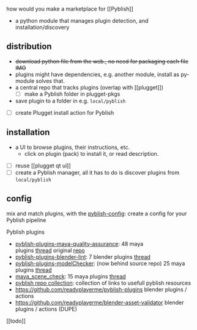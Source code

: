 how would you make a marketplace for [[Pyblish]]

- a python module that manages plugin detection, and installation/discovery

## distribution
- ~~download python file from the web., no need for packaging each file IMO~~
- plugins might have dependencies, e.g. another module, install as py-module solves that.
- a central repo that tracks plugins (overlap with [[plugget]])
	- [ ] make a Pyblish folder in plugget-pkgs 
- save plugin to a folder in e.g. `local/pyblish`
- [ ] create Plugget install action for Pyblish
## installation
- a UI to browse plugins, their instructions, etc. 
	- click on plugin (pack) to install it, or read description.
- [ ] reuse  [[plugget qt ui]] 
- [ ] create a Pyblish manager, all it has to do is discover plugins from `local/pyblish`
## config
mix and match plugins, with the [pyblish-config](https://github.com/hannesdelbeke/pyblish-config): create a config for your Pyblish pipeline  

Pyblish plugins
- [pyblish-plugins-maya-quality-assurance](https://github.com/hannesdelbeke/pyblish-plugins-maya-quality-assurance): 48 maya plugins [thread](https://forums.pyblish.com/t/collection-of-48-reusable-plugins-for-maya-validation/679) original [repo](https://github.com/robertjoosten/maya-quality-assurance)  
- [pyblish-plugins-blender-lint](https://github.com/hannesdelbeke/pyblish-plugins-blender-lint): 7 blender plugins [thread](https://forums.pyblish.com/t/collection-of-7-generic-blender-plugins/693)  
- [pyblish-plugins-modelChecker](https://github.com/hannesdelbeke/pyblish-plugins-modelChecker): (now behind source repo) 25 maya plugins [thread](https://forums.pyblish.com/t/collection-of-25-maya-mesh-validation-plugins/692)  
- [maya_scene_check](https://github.com/fkaijun/maya_scene_check): 15 maya plugins [thread](https://forums.pyblish.com/t/collection-of-15-reusable-plugins-for-maya-validation/680)  
- [pyblish repo collection](https://github.com/hannesdelbeke/pyblish-repo-collection): collection of links to usefull pyblish resources
- https://github.com/readyplayerme/pyblish-plugins blender plugins / actions
- https://github.com/readyplayerme/blender-asset-validator blender plugins / actions (DUPE)

[[todo]]